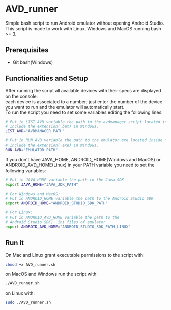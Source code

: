 # AVD_runner
Simple bash script to run Android emulator without opening Android Studio.<br />
This script is made to work with Linux, Windows and MacOS running bash >= 3.

## Prerequisites
 - Git bash(Windows)

## Functionalities and Setup
After running the script all available devices with their specs are displayed on the console:<br />
each device is associated to a number; just enter the number of the device you want to run and the emulator will automatically start.
<br />
To run the script you need to set some variables editing the following lines:
```sh
# Put in LIST_AVD variable the path to the avdmanager script located inside */Android/Sdk/tools/bin/
# Include the extension(.bat) in Windows.
LIST_AVD="AVDMANAGER_PATH"

# Put in RUN_AVD variable the path to the emulator exe located inside */Android/sdk/emulator/
# Include the extension(.exe) in Windows.
RUN_AVD="EMULATOR_PATH"
```

If you don't have JAVA_HOME, ANDROID_HOME(Windows and MacOS) or ANDROID_AVD_HOME(Linux)
in your PATH variable you need to set the following variables:  

```sh
# Put in JAVA_HOME variable the path to the Java SDK
export JAVA_HOME="JAVA_JDK_PATH"

# For Windows and MacOS:
# Put in ANDROID_HOME variable the path to the Android Studio SDK
export ANDROID_HOME="ANDROID_STUDIO_SDK_PATH"

# For Linux:
# Put in ANDROID_AVD_HOME variable the path to the
# Android Studio SDK) .ini files of emulator
export ANDROID_AVD_HOME="ANDROID_STUDIO_SDK_PATH_LINUX"
```

## Run it
On Mac and Linux grant executable permissions to the script with:
```sh
chmod +x AVD_runner.sh
```

on MacOS and Windows run the script with:
```sh
./AVD_runner.sh
```

on Linux with:
```sh
sudo ./AVD_runner.sh
```
